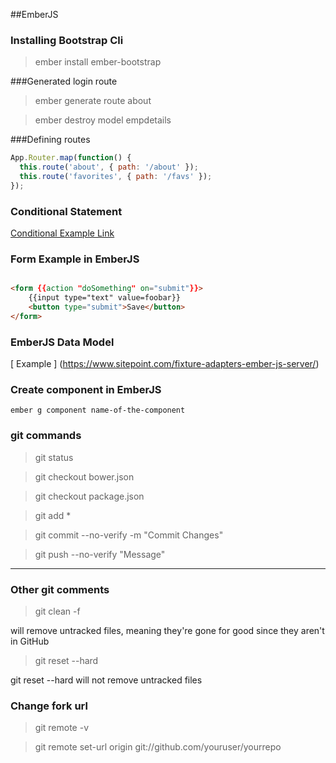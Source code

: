 ##EmberJS

### Installing Bootstrap Cli
>ember install ember-bootstrap

###Generated login route
>ember generate route about

>ember destroy model empdetails

###Defining routes

```javascript
App.Router.map(function() {
  this.route('about', { path: '/about' });
  this.route('favorites', { path: '/favs' });
});
```

### Conditional Statement 

[Conditional Example Link](http://www.tutorialspoint.com/emberjs/temp_conditon_if.htm)

### Form Example in EmberJS

```html

<form {{action "doSomething" on="submit"}}>
    {{input type="text" value=foobar}}
    <button type="submit">Save</button>
</form>

```

### EmberJS Data Model

[ Example ] (https://www.sitepoint.com/fixture-adapters-ember-js-server/)

### Create component in EmberJS

```
ember g component name-of-the-component
```

### git commands

>git status

>git checkout bower.json

>git checkout package.json

>git add *

>git commit --no-verify -m "Commit Changes"

>git push --no-verify "Message"

------------------------------------------

### Other git comments 

>git clean -f

will remove untracked files, meaning they're gone for good since they aren't in GitHub

>git reset --hard

git reset --hard will not remove untracked files

### Change fork url 

>git remote -v

>git remote set-url origin git://github.com/youruser/yourrepo
